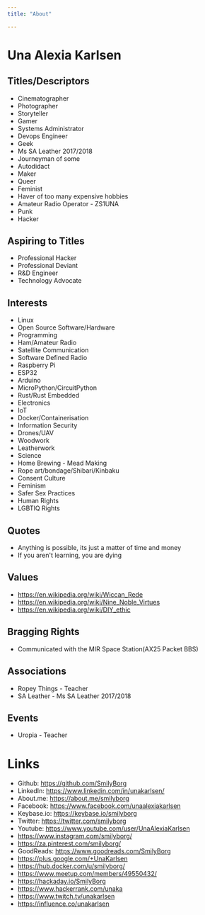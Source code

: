 ```yaml
---
title: "About"

---
```


# Una Alexia Karlsen

## Titles/Descriptors
- Cinematographer
- Photographer
- Storyteller
- Gamer
- Systems Administrator
- Devops Engineer
- Geek
- Ms SA Leather 2017/2018
- Journeyman of some
- Autodidact
- Maker
- Queer
- Feminist
- Haver of too many expensive hobbies
- Amateur Radio Operator - ZS1UNA
- Punk
- Hacker

## Aspiring to Titles
- Professional Hacker
- Professional Deviant
- R&D Engineer
- Technology Advocate

## Interests
- Linux
- Open Source Software/Hardware
- Programming
- Ham/Amateur Radio
- Satellite Communication
- Software Defined Radio
- Raspberry Pi
- ESP32
- Arduino
- MicroPython/CircuitPython
- Rust/Rust Embedded
- Electronics
- IoT
- Docker/Containerisation
- Information Security
- Drones/UAV
- Woodwork
- Leatherwork
- Science
- Home Brewing - Mead Making
- Rope art/bondage/Shibari/Kinbaku
- Consent Culture
- Feminism
- Safer Sex Practices
- Human Rights
- LGBTIQ Rights

## Quotes
- Anything is possible, its just a matter of time and money
- If you aren't learning, you are dying


## Values
- https://en.wikipedia.org/wiki/Wiccan_Rede
- https://en.wikipedia.org/wiki/Nine_Noble_Virtues
- https://en.wikipedia.org/wiki/DIY_ethic

## Bragging Rights
- Communicated with the MIR Space Station(AX25 Packet BBS)

## Associations
- Ropey Things - Teacher
- SA Leather - Ms SA Leather 2017/2018

## Events
- Uropia - Teacher

# Links
- Github: https://github.com/SmilyBorg
- LinkedIn: https://www.linkedin.com/in/unakarlsen/
- About.me: https://about.me/smilyborg
- Facebook: https://www.facebook.com/unaalexiakarlsen
- Keybase.io: https://keybase.io/smilyborg
- Twitter: https://twitter.com/smilyborg
- Youtube: https://www.youtube.com/user/UnaAlexiaKarlsen
- https://www.instagram.com/smilyborg/
- https://za.pinterest.com/smilyborg/
- GoodReads: https://www.goodreads.com/SmilyBorg
- https://plus.google.com/+UnaKarlsen
- https://hub.docker.com/u/smilyborg/
- https://www.meetup.com/members/49550432/
- https://hackaday.io/SmilyBorg
- https://www.hackerrank.com/unaka
- https://www.twitch.tv/unakarlsen
- https://influence.co/unakarlsen
